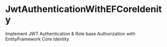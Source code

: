 # JwtAuthenticationWithEFCoreIdenity
Implement JWT Authentication &amp; Role base Authorization with EntityFramework Core Identity
